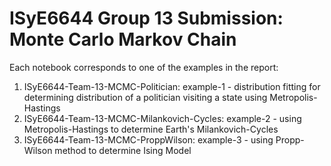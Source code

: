 # ISyE6644 Group 13 Submission: Monte Carlo Markov Chain
Each notebook corresponds to one of the examples in the report:
1. ISyE6644-Team-13-MCMC-Politician: example-1 - distribution fitting for determining distribution of a politician visiting a state using Metropolis-Hastings
2. ISyE6644-Team-13-MCMC-Milankovich-Cycles: example-2 - using Metropolis-Hastings to determine Earth's Milankovich-Cycles
3. ISyE6644-Team-13-MCMC-ProppWilson: example-3 - using Propp-Wilson method to determine Ising Model
